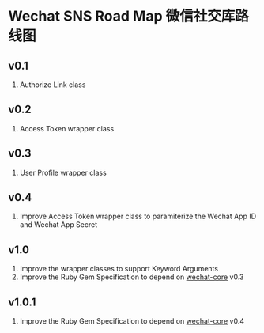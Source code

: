 # Wechat SNS Road Map 微信社交库路线图

## v0.1
1. Authorize Link class

## v0.2
1. Access Token wrapper class

## v0.3
1. User Profile wrapper class

## v0.4
1. Improve Access Token wrapper class to paramiterize the Wechat App ID and Wechat App Secret

## v1.0
1. Improve the wrapper classes to support Keyword Arguments
2. Improve the Ruby Gem Specification to depend on [wechat-core](https://github.com/topbitdu/wechat-core) v0.3

## v1.0.1
1. Improve the Ruby Gem Specification to depend on [wechat-core](https://github.com/topbitdu/wechat-core) v0.4
